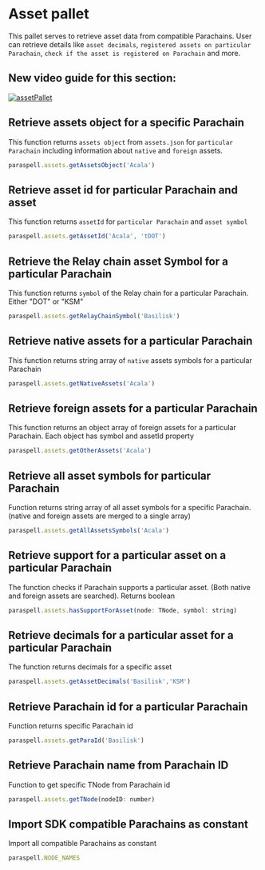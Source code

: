 # Asset pallet
This pallet serves to retrieve asset data from compatible Parachains. User can retrieve details like `asset decimals`, `registered assets on particular Parachain`, `check if the asset is registered on Parachain` and more.

## New video guide for this section:
[
![assetPallet](https://user-images.githubusercontent.com/55763425/238154687-c506cd39-887d-4135-8144-eca64f17e6ed.png)
](https://youtu.be/jjGbXXqtElk)

## Retrieve assets object for a specific Parachain
This function returns `assets object` from `assets.json` for `particular Parachain` including information about `native` and `foreign` assets.
```js
paraspell.assets.getAssetsObject('Acala')
```

## Retrieve asset id for particular Parachain and asset
This function returns `assetId` for `particular Parachain` and `asset symbol`
```js
paraspell.assets.getAssetId('Acala', 'tDOT')
```
## Retrieve the Relay chain asset Symbol for a particular Parachain
This function returns `symbol` of the Relay chain for a particular Parachain. Either "DOT" or "KSM"
```js
paraspell.assets.getRelayChainSymbol('Basilisk')
```
## Retrieve native assets for a particular Parachain
This function returns string array of `native` assets symbols for a particular Parachain
```js
paraspell.assets.getNativeAssets('Acala')
```
## Retrieve foreign assets for a particular Parachain
This function returns an object array of foreign assets for a particular Parachain. Each object has symbol and assetId property
```js
paraspell.assets.getOtherAssets('Acala')
```
## Retrieve all asset symbols for particular Parachain
Function returns string array of all asset symbols for a specific Parachain. (native and foreign assets are merged to a single array)
```js
paraspell.assets.getAllAssetsSymbols('Acala')
```
## Retrieve support for a particular asset on a particular Parachain
The function checks if Parachain supports a particular asset. (Both native and foreign assets are searched). Returns boolean
```js
paraspell.assets.hasSupportForAsset(node: TNode, symbol: string)
```
## Retrieve decimals for a particular asset for a particular Parachain
The function returns decimals for a specific asset
```js
paraspell.assets.getAssetDecimals('Basilisk','KSM')
```
## Retrieve Parachain id for a particular Parachain
Function returns specific Parachain id
```js
paraspell.assets.getParaId('Basilisk')
```

## Retrieve Parachain name from Parachain ID
Function to get specific TNode from Parachain id
```js
paraspell.assets.getTNode(nodeID: number)
```

## Import SDK compatible Parachains as constant
Import all compatible Parachains as constant
```js
paraspell.NODE_NAMES
```